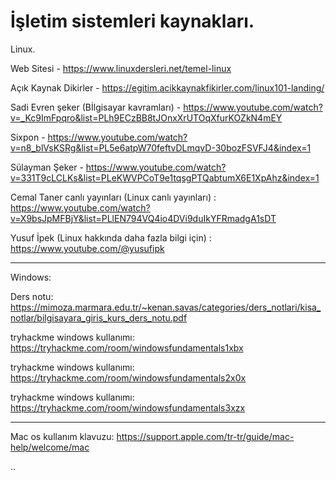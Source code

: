 # İşletim sistemleri kaynakları.



Linux.

Web Sitesi - https://www.linuxdersleri.net/temel-linux

Açık Kaynak Dikirler - https://egitim.acikkaynakfikirler.com/linux101-landing/

Sadi Evren şeker (Bİlgisayar kavramları) - https://www.youtube.com/watch?v=_Kc9ImFpqro&list=PLh9ECzBB8tJOnxXrUTOqXfurKOZkN4mEY

Sixpon - https://www.youtube.com/watch?v=n8_blVsKSRg&list=PL5e6atpW70feftvDLmqvD-30bozFSVFJ4&index=1

Sülayman Şeker - https://www.youtube.com/watch?v=331T9cLCLKs&list=PLeKWVPCoT9e1tqsgPTQabtumX6E1XpAhz&index=1

Cemal Taner canlı yayınları (Linux canlı yayınları) : https://www.youtube.com/watch?v=X9bsJpMFBjY&list=PLlEN794VQ4io4DVi9duIkYFRmadgA1sDT

Yusuf İpek (Linux hakkında daha fazla bilgi için) : https://www.youtube.com/@yusufipk

__________________________________________________________________________________


Windows:


Ders notu: https://mimoza.marmara.edu.tr/~kenan.savas/categories/ders_notlari/kisa_notlar/bilgisayara_giris_kurs_ders_notu.pdf

tryhackme windows kullanımı: https://tryhackme.com/room/windowsfundamentals1xbx

tryhackme windows kullanımı: https://tryhackme.com/room/windowsfundamentals2x0x

tryhackme windows kullanımı: https://tryhackme.com/room/windowsfundamentals3xzx

__________________________________________________________________________________

Mac os kullanım klavuzu: https://support.apple.com/tr-tr/guide/mac-help/welcome/mac

..
